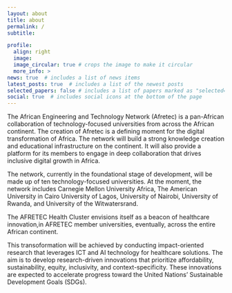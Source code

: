 ```yaml
---
layout: about
title: about
permalink: /
subtitle: 

profile:
  align: right
  image: 
  image_circular: true # crops the image to make it circular
  more_info: >
news: true  # includes a list of news items
latest_posts: true  # includes a list of the newest posts
selected_papers: false # includes a list of papers marked as "selected={true}"
social: true  # includes social icons at the bottom of the page
---
```


The African Engineering and Technology Network (Afretec) is a pan-African collaboration of technology-focused universities from across the African continent. The creation of Afretec is a defining moment for the digital transformation of Africa. The network will build a strong knowledge creation and educational infrastructure on the continent. It will also provide a platform for its members to engage in deep collaboration that drives inclusive digital growth in Africa.

The network, currently in the foundational stage of development, will be made up of ten technology-focused universities. At the moment, the network includes Carnegie Mellon University Africa, The American University in Cairo University of Lagos, University of Nairobi, University of Rwanda, and University of the Witwatersrand. 

The AFRETEC Health Cluster envisions itself as a beacon of healthcare innovation,in AFRETEC member universities, eventually, across the entire African continent. 

This transoformation will be achieved by conducting impact-oriented research that leverages ICT and AI technology for healthcare solutions. The aim is to develop research-driven innovations that prioritize affordability, sustainability, equity, inclusivity, and context-specificity. These innovations are expected to accelerate progress toward the United Nations’ Sustainable Development Goals (SDGs).

